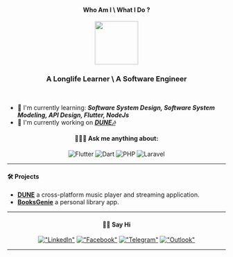<div align="center">

#### Who Am I \ What I Do ?

<img src="https://25.media.tumblr.com/03f4da17fb89ade647863d640eddbfba/tumblr_msv2wqoLW11qiv1fao1_1280.gif" width="100"/>
  

### A Longlife Learner \ A Software Engineer
  
</div>
<br/>

- 🌱 I'm currently learning: <b><i>Software System Design, Software System Modeling, API Design, Flutter, NodeJs </i></b>
- 🔭 I'm currently working on <i><b>[DUNE🎶](https://github.com/DMouayad/DUNE)</b></i>
<div align="center">
  
#### 🙋🏻‍♂️ Ask me anything about:
  ![Flutter](https://img.shields.io/badge/Flutter-%2302569B.svg?style=flat&logo=Flutter&logoColor=white)
  ![Dart](https://img.shields.io/badge/dart-%230175C2.svg?style=flat&logo=dart&logoColor=white)
  ![PHP](https://img.shields.io/badge/php-%23593d88.svg?style=flat&logo=php&logoColor=white)
  ![Laravel](https://img.shields.io/badge/laravel-%23FF2D20.svg?style=flat&logo=laravel&logoColor=white)

</div>
<hr/>

#### 🛠 Projects

- **[DUNE](https://github.com/DMouayad/DUNE)** a cross-platform music player and streaming application.
- **[BooksGenie](https://github.com/DMouayad/BooksGenie)** a personal library app.

<hr/>
<div align="center">
  
#### 👋🏻 Say Hi
  [!["LinkedIn"](https://img.shields.io/badge/LinkedIn-blue?style=flat&logo=linkedin&labelColor=blue)](https://www.linkedin.com/in/mouayad-alhamwi-85bb9420b/)
  [!["Facebook"](https://img.shields.io/badge/Facebook-blue?style=flat&logo=facebook&labelColor=white)](https://www.facebook.com/moaiad.alham/)
  [!["Telegram"](https://img.shields.io/badge/Telegram-blue?style=flat&logo=telegram&labelColor=white)](https://t.me/DDragon13)
  [!["Outlook"](https://img.shields.io/badge/Outlook-blue?style=flat&logo=microsoft-outlook&logoColor=white)](mailto:muayad.perun@outlook.com)
  </div>
<hr/>
